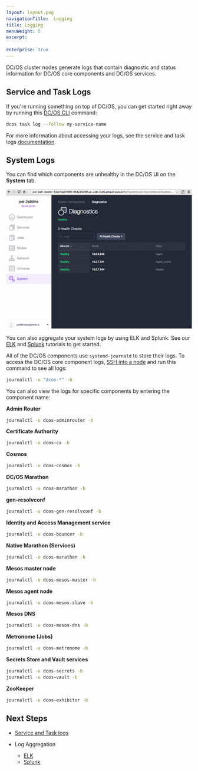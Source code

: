 ```yaml
---
layout: layout.pug
navigationTitle:  Logging
title: Logging
menuWeight: 5
excerpt:

enterprise: true
---
```







DC/OS cluster nodes generate logs that contain diagnostic and status information for DC/OS core components and DC/OS services.

## Service and Task Logs

If you're running something on top of DC/OS, you can get started right away by running this [DC/OS CLI][2] command: 

```bash
dcos task log --follow my-service-name
```

For more information about accessing your logs, see the service and task logs [documentation][1].

## System Logs

You can find which components are unhealthy in the DC/OS UI on the **System** tab.

![system health](../img/ui-system-health-logging.gif)

You can also aggregate your system logs by using ELK and Splunk. See our [ELK][3] and [Splunk][4] tutorials to get started.

All of the DC/OS components use `systemd-journald` to store their logs. To access the DC/OS core component logs, [SSH into a node][5] and run this command to see all logs:

```bash
journalctl -u "dcos-*" -b
```

You can also view the logs for specific components by entering the component name: 

**Admin Router**
    
```bash
journalctl -u dcos-adminrouter -b
```

**Certificate Authority**

```bash
journalctl -u dcos-ca -b
```

**Cosmos**

```bash
journalctl -u dcos-cosmos -b
```

**DC/OS Marathon**

```bash
journalctl -u dcos-marathon -b
```

**gen-resolvconf**

```bash
journalctl -u dcos-gen-resolvconf -b
```
   
**Identity and Access Management service**

```bash
journalctl -u dcos-bouncer -b
``` 

**Native Marathon (Services)**

```bash
journalctl -u dcos-marathon -b
``` 

**Mesos master node**

```bash
journalctl -u dcos-mesos-master -b
``` 

**Mesos agent node**

```bash
journalctl -u dcos-mesos-slave -b
```

**Mesos DNS**

```bash
journalctl -u dcos-mesos-dns -b
```

**Metronome (Jobs)**

```bash
journalctl -u dcos-metronome -b
```

**Secrets Store and Vault services**

```bash
journalctl -u dcos-secrets -b
journalctl -u dcos-vault -b
```

**ZooKeeper**

```bash
journalctl -u dcos-exhibitor -b
```

## Next Steps

- [Service and Task logs][1]
- Log Aggregation

    - [ELK][3]
    - [Splunk][4]

[1]: /1.8/administration/logging/service-logs/
[2]: /1.8/usage/cli/install/
[3]: /1.8/administration/logging/elk/
[4]: /1.8/administration/logging/splunk/
[5]: /1.8/administration/access-node/sshcluster/

